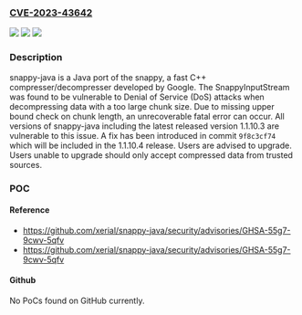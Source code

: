 ### [CVE-2023-43642](https://cve.mitre.org/cgi-bin/cvename.cgi?name=CVE-2023-43642)
![](https://img.shields.io/static/v1?label=Product&message=snappy-java&color=blue)
![](https://img.shields.io/static/v1?label=Version&message=%3D%20%3C%201.1.10.4%20&color=brighgreen)
![](https://img.shields.io/static/v1?label=Vulnerability&message=CWE-770%3A%20Allocation%20of%20Resources%20Without%20Limits%20or%20Throttling&color=brighgreen)

### Description

snappy-java is a Java port of the snappy, a fast C++ compresser/decompresser developed by Google. The SnappyInputStream was found to be vulnerable to Denial of Service (DoS) attacks when decompressing data with a too large chunk size. Due to missing upper bound check on chunk length, an unrecoverable fatal error can occur. All versions of snappy-java including the latest released version 1.1.10.3 are vulnerable to this issue. A fix has been introduced in commit `9f8c3cf74` which will be included in the 1.1.10.4 release. Users are advised to upgrade. Users unable to upgrade should only accept compressed data from trusted sources.

### POC

#### Reference
- https://github.com/xerial/snappy-java/security/advisories/GHSA-55g7-9cwv-5qfv
- https://github.com/xerial/snappy-java/security/advisories/GHSA-55g7-9cwv-5qfv

#### Github
No PoCs found on GitHub currently.

